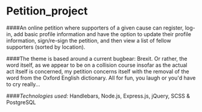 # Petition_project

####An online petition where supporters of a given cause can register, log-in, add basic profile information and have the option to update their profile information, sign/re-sign the petition, and then view a list of fellow supporters (sorted by location).

####The theme is based around a current bugbear: Brexit. Or rather, the word itself, as we appear to be on a collision course insofar as the actual act itself is concerned, my petition concerns itself with the removal of the word from the Oxford English dictionary. All for fun, you laugh or you'd have to cry really...

####_Technologies used:_ Handlebars, Node.js, Express.js, jQuery, SCSS & PostgreSQL
